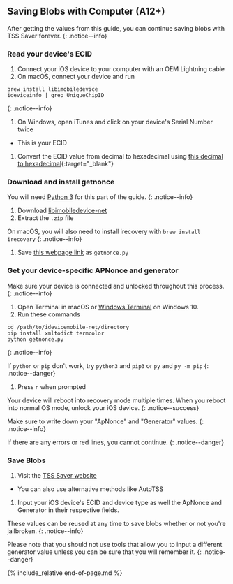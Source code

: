 ## Saving Blobs with Computer (A12+)

After getting the values from this guide, you can continue saving blobs with TSS Saver forever.
{: .notice--info}

### Read your device's ECID
1. Connect your iOS device to your computer with an OEM Lightning cable
1. On macOS, connect your device and run

```
brew install libimobiledevice
ideviceinfo | grep UniqueChipID
```
{: .notice--info}

1. On Windows, open iTunes and click on your device's Serial Number twice
  - This is your ECID          

1. Convert the ECID value from decimal to hexadecimal using [this decimal to hexadecimal](https://www.binaryhexconverter.com/decimal-to-hex-converter){:target="_blank"}

### Download and install getnonce

You will need [Python 3](https://www.python.org/downloads/) for this part of the guide.
{: .notice--info}

1. Download [libimobiledevice-net](https://www.github.com/libimobiledevice-win32/imobiledevice-net/releases/tag/v1.3.17)
1. Extract the `.zip` file

On macOS, you will also need to install irecovery with `brew install irecovery`
{: .notice--info}

1. Save [this webpage link](https://raw.githubusercontent.com/nyuszika7h/getnonce/main/getnonce.py) as `getnonce.py`

### Get your device-specific APNonce and generator

Make sure your device is connected and unlocked throughout this process.
{: .notice--info}

1. Open Terminal in macOS or [Windows Terminal](https://www.microsoft.com/en-us/p/windows-terminal/9n0dx20hk701?activetab=pivot:overviewtab) on Windows 10.
1. Run these commands

```
cd /path/to/idevicemobile-net/directory
pip install xmltodict termcolor
python getnonce.py
```
{: .notice--info}

If `python` or `pip` don't work, try `python3` and `pip3` or `py` and `py -m pip`
{: .notice--danger}

1. Press `n` when prompted

Your device will reboot into recovery mode multiple times. When you reboot into normal OS mode, unlock your iOS device.
{: .notice--success}

Make sure to write down your "ApNonce" and "Generator" values.
{: .notice--info}

If there are any errors or red lines, you cannot continue.
{: .notice--danger}

### Save Blobs
1. Visit the [TSS Saver website](https://tsssaver.1conan.com/v2/)
  - You can also use alternative methods like AutoTSS
1. Input your iOS device's ECID and device type as well the ApNonce and Generator in their respective fields.

These values can be reused at any time to save blobs whether or not you're jailbroken.
{: .notice--info}

Please note that you should not use tools that allow you to input a different generator value unless you can be sure that you will remember it.
{: .notice--danger}

{% include_relative end-of-page.md %}
